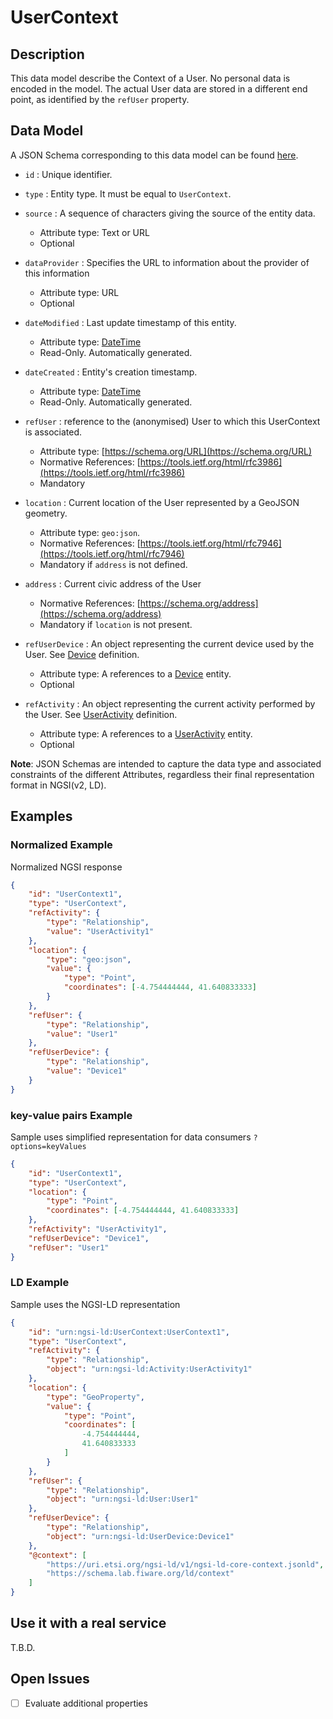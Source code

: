 # UserContext

## Description

This data model describe the Context of a User. No personal data is encoded in
the model. The actual User data are stored in a different end point, as
identified by the `refUser` property.

## Data Model

A JSON Schema corresponding to this data model can be found
[here](../schema.json).

-   `id` : Unique identifier.

-   `type` : Entity type. It must be equal to `UserContext`.

-   `source` : A sequence of characters giving the source of the entity data.

    -   Attribute type: Text or URL
    -   Optional

-   `dataProvider` : Specifies the URL to information about the provider of this
    information

    -   Attribute type: URL
    -   Optional

-   `dateModified` : Last update timestamp of this entity.

    -   Attribute type: [DateTime](https://schema.org/DateTime)
    -   Read-Only. Automatically generated.

-   `dateCreated` : Entity's creation timestamp.

    -   Attribute type: [DateTime](https://schema.org/DateTime)
    -   Read-Only. Automatically generated.

-   `refUser` : reference to the (anonymised) User to which this UserContext is
    associated.

    -   Attribute type: [https://schema.org/URL](https://schema.org/URL)
    -   Normative References:
        [https://tools.ietf.org/html/rfc3986](https://tools.ietf.org/html/rfc3986)
    -   Mandatory

-   `location` : Current location of the User represented by a GeoJSON geometry.

    -   Attribute type: `geo:json`.
    -   Normative References:
        [https://tools.ietf.org/html/rfc7946](https://tools.ietf.org/html/rfc7946)
    -   Mandatory if `address` is not defined.

-   `address` : Current civic address of the User

    -   Normative References:
        [https://schema.org/address](https://schema.org/address)
    -   Mandatory if `location` is not present.

-   `refUserDevice` : An object representing the current device used by the
    User. See [Device](../../../Device/Device/doc/spec.md) definition.

    -   Attribute type: A references to a
        [Device](../../../Device/Device/doc/spec.md) entity.
    -   Optional

-   `refActivity` : An object representing the current activity performed by the
    User. See [UserActivity](../../Activity/doc/spec.md) definition.
    -   Attribute type: A references to a
        [UserActivity](../../Activity/doc/spec.md) entity.
    -   Optional

**Note**: JSON Schemas are intended to capture the data type and associated
constraints of the different Attributes, regardless their final representation
format in NGSI(v2, LD).

## Examples

### Normalized Example

Normalized NGSI response

```json
{
    "id": "UserContext1",
    "type": "UserContext",
    "refActivity": {
        "type": "Relationship",
        "value": "UserActivity1"
    },
    "location": {
        "type": "geo:json",
        "value": {
            "type": "Point",
            "coordinates": [-4.754444444, 41.640833333]
        }
    },
    "refUser": {
        "type": "Relationship",
        "value": "User1"
    },
    "refUserDevice": {
        "type": "Relationship",
        "value": "Device1"
    }
}
```

### key-value pairs Example

Sample uses simplified representation for data consumers `?options=keyValues`

```json
{
    "id": "UserContext1",
    "type": "UserContext",
    "location": {
        "type": "Point",
        "coordinates": [-4.754444444, 41.640833333]
    },
    "refActivity": "UserActivity1",
    "refUserDevice": "Device1",
    "refUser": "User1"
}
```

### LD Example

Sample uses the NGSI-LD representation

```json
{
    "id": "urn:ngsi-ld:UserContext:UserContext1",
    "type": "UserContext",
    "refActivity": {
        "type": "Relationship",
        "object": "urn:ngsi-ld:Activity:UserActivity1"
    },
    "location": {
        "type": "GeoProperty",
        "value": {
            "type": "Point",
            "coordinates": [
                -4.754444444,
                41.640833333
            ]
        }
    },
    "refUser": {
        "type": "Relationship",
        "object": "urn:ngsi-ld:User:User1"
    },
    "refUserDevice": {
        "type": "Relationship",
        "object": "urn:ngsi-ld:UserDevice:Device1"
    },
    "@context": [
        "https://uri.etsi.org/ngsi-ld/v1/ngsi-ld-core-context.jsonld",
        "https://schema.lab.fiware.org/ld/context"
    ]
}
```

## Use it with a real service

T.B.D.

## Open Issues

-   [ ] Evaluate additional properties

